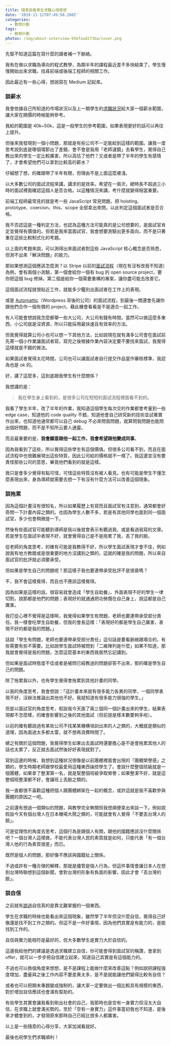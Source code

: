 ```yaml
---
title: 隨意談看學生求職心得感想
date: '2019-11-11T07:49:50.280Z'
categories:
  - 教學計劃
tags:
  - 教學計劃
photos: /img/about-interview-95bfaa4273ba/cover.png
---
```


先幫不知道這篇在寫什麼的讀者補一下脈絡。

我有在做以求職為導向的程式教學，為期半年的課程最近差不多快結束了，學生慢慢開始出來求職，找尋前端或後端工程師的相關工作。

因此最近有一些心得，想說寫在 Medium 記起來。

### 談薪水

我會依據自己所知道的市場狀況以及上一期學生的[求職狀況](https://medium.com/hulis-blog/mentor-program-2nd-result-3cb7c2b6627e)給大家一個薪水範圍，讓大家在開價的時候能夠參考。

我給的範圍是 40k~50k，這是一般學生的參考範圍，如果表現更好的話可以再往上提升。

但後來我發現到一個小問題，那就是有些公司不一定能給到這樣的範圍。讓我一度思考說到底是哪個環節出了差錯，會不會是我用「老師濾鏡」去看學生，覺得自己教出來的學生一定比較厲害，所以高估了他們？又或者是帶了半年的學生有感情了，才會希望他們可以拿到比較高的薪水？

仔細想了想，的確跟帶了半年有關，但理由不是上面這麼膚淺。

以大多數公司的面試流程來講，講求的是效率。希望在一兩次，總時長不超過三小時的面試裡面確認這個人是否合格。以這種情況來講，考什麼就變得相當重要。

前端工程師最常見的就是考一些 JavaScript 常見問題，把 hoisting、prototype、coercion、this、scope 全部拿出來問，以此判定這個面試者是否合格。

我不否認這是一種判定方法，也認為這種方法可能真的是公司想要的，是面試官肯定並覺得有價值的。但若是我來當面試官，我會想要測驗出更多面向，而不是只著重在這些比較制式化的考題。

以上面的考題來說，可以測得出來面試者對這些 JavaScript 核心概念是否熟悉，但測不出來「解決問題」的能力。

那如果想測這個應該怎麼測？以 Stripe 以前的[面試流程](https://www.quora.com/What-is-the-engineering-interview-process-like-at-Stripe)（現在有沒有改我不知道）為例，會有兩個小測驗，第一個會給你一個有 bug 的 open source project，要你把這個 bug 修掉。第二個是給你一個需要重構的專案，讓你盡可能去改善它。

這個面試流程就很貼近工作，就能多少鑑別出面試者在工作上的表現。

或是 [Automattic](https://automattic.com/work-with-us/how-we-hire-developers/)（Wordpress 背後的公司）的面試流程，到最後一關還會先讓你跟他們合作一個有償的 project，藉此機會看看是不是適合一起工作。

有人可能會想說我怎麼都舉一些大公司，大公司有錢有時間，當然可以做這麼多東西，小公司就是沒資源，所以只能採用最快速且有效率的方法。

但我覺得就算公司小也可以想一下其他方法，比如說現在就有滿多公司會在面試前先寄一個小作業讓面試者寫，寫完之後根據作業內容決定要不要找來面試，我覺得這樣就是不錯的做法。

如果面試者覺得太花時間，公司也可以讓面試者自行提交作品當作審核標準，我認為也是 ok 的。

好，講了這麼多，這到底跟我學生有什麼關係？

我想講的是：

> 我在學生身上看到的，是很多公司在短短的面試流程裡面看不到的。

我看了學生半年，改了半年的作業，我知道這個學生每次交的作業都會考量到一些 edge case，知道他的 code quality 不錯，知道他會自己研究新的技術並試著實作出來，也知道他通常都可以自己 debug 不必來問我問題，就算問我問題也能問出個好問題，而不是不知所云要人通靈。

而且最重要的是，**我會願意跟他一起工作，我會希望跟他變成同事**。

因為我看到了這些，所以覺得這些學生有這個價值。但很多公司看不到，而且在面試流程中也很難展現出這些特質，因此公司給的價格就不一樣了。我這邊並沒有要責怪那些公司的意思，畢竟他們看到的就是這樣。

我只是會多少覺得有點可惜，可惜這些特質沒有被人看見。也有可能是學生不懂怎麼表現出來，身為導師就需要去想一下有沒有什麼方法可以改善這個現象。

### 談拖累

因為這個計畫沒有很知名，所以如果履歷上有寫而且面試官有注意到，通常都會好奇問一下計畫內容之類的。也因為學生人數不多，若是有其他同學也面到同一個面試官，多少也會稍微提一下。

然後有些面試官可能聽到導師是我以後就會表示有聽過我，或是看過我寫的文章。若是學生在面試中表現不好，就會覺得自己是不是拖累了我，丟了我的臉。

從老師的角度思考，的確有可能是我教得不好，所以學生面試表現才會不佳，例如說我有地方教錯或是很重要的地方沒講到之類的，這就的確是我的問題，所以來自面試官的批評就必須要承受。

但如果是學生自己的問題呢？那這樣子我也要連帶承受批評不是很衰嗎？

不，我不會這樣覺得，而且也不應該這樣覺得。

因為如果是這樣的話，很容易就會造成「學生自助餐」，外面表現不好的學生一律切割，說那都是他們的問題；表現好的就通通把功勞攬在自己身上，說這都是自己厲害。

我打從心裡不覺得是這樣啊，我覺得如果學生有問題，老師也要連帶承受部分責任。我一樣會吃學生自助餐，但我的會長這樣：「表現好的都是學生自己厲害，表現不好的都是我的問題。」

話說「學生有問題，老師也要連帶承受部分責任」這句話是要看脈絡跟場合的，有些需要有些不需要。比如說學生面試時被問到「二維陣列是什麼」如果不知道，那我就會覺得是我的問題，怎麼這麼基本的東西我居然忘記講到。

但如果是面試時態度不佳或者是被問已經教過的問題卻答不出來，那的確是學生自己的問題。

除了拖累我以外，也有學生覺得會拖累到其他計畫的同學。

以我的角度思考，我會想說：「這計畫本來就有很多能力各異的同學，一個同學表現不好，沒辦法推論出其他也不好。我就知道有很多能力很強的學生。」

但是以面試官的角度思考，假設我今天面了兩三個同一個計畫出來的學生，結果表現都不怎麼樣，的確會影響到之後的其他面試（但前提是樣本數要夠多啦）。

以前的確有聽說過有某些公司不找某某機構培訓出來的人之類的，大概就是類似的道理，因為面過太多都太雷，就不想再浪費時間了。

總之有關於這個問題，我覺得學生如果出去面試時還要擔心是不是會拖累其他人的話也太累了，反正就去面試然後好好表現就對了。

寫到這邊的時候，我想到這種狀況很像是以前團體裡面會出現的「團體榮譽感」之類的，學生時期老師跟學校最愛用這種東西操控學生了。會說什麼整個班級就是一個團體，如果拿了整潔第一名，就是幫整個班級爭取榮譽；如果整潔不好，就是這整個班整潔都不好，會讓班上丟臉之類的。

我一直都很不喜歡這種把個人跟團體綁架在一起的概念，或許這就是我不喜歡參與團體的原因之一吧。

之前還有想過一個類似的問題，與教學完全無關但我想順便拿出來談一下。例如說假設今天有個台灣人在日本機場大鬧之類的，可能就會有人覺得「不要丟台灣人的臉」。

可是從理性的角度去思考，這個行為是跟個人有關，跟他的國籍應該沒什麼關係吧？一個台灣人這樣做，不能代表台灣人民的素質就是如何，只能代表「有一個台灣人他的行為素質很差」而已。

既然是個人的問題，那好像不應該與國籍扯上關係。

不過或許有一種合理的解釋，那就是儘管是個人行為，但這件事情會讓日本人在想到台灣時聯想到這個新聞，會對台灣的形象有負面的影響，因此才會「丟台灣的臉」。

### 談自信

之前就有[說過](https://medium.com/hulis-blog/4-years-review-7fb7edc52687)自信真的是靠北難掌握的一個東西。

學生在求職的時候也能看出來這個現象，雖然學了半年但沒什麼自信，覺得自己好像還是找不到工作之類的。但這不是一件好事情，因為他們其實是有能力的，是能找到工作的。

自信與實力能相符是最好的，但大多數學生是實力大於自信的。

這邊我給他們的建議是透過求職建立自信，你可能會得到面試官的稱讚，會拿到 offer，就可以一步步把自信建立起來，知道自己其實是有這個能力的。

不過也可以換個角度來想想，是不是課程上能做什麼來改善這點？例如說把課程強度增加，盡量與之後工作內容不要差異太多，是不是就能讓他們變得比較有自信？

或者也可以把期末專題變成強制的，讓大家一定要做出一個比較具有規模的東西，對於增加自信應該也會滿有幫助的。

有些學生其實會讓我看到剛出社會的自己，我那時也是空有一身實力但沒太大自信，在求職上就會滿劣勢的。至於「空有一身實力」這件事當初我也不知道，是後來才體會到的，才發現原來那時自己已經比很多人都厲害。

以上是一些隨意的心得分享，大家加減看就好。

最後也祝學生們求職順利！